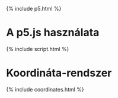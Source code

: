 {% include p5.html %}

# A p5.js használata

{% include script.html %}

# Koordináta-rendszer

{% include coordinates.html %}
